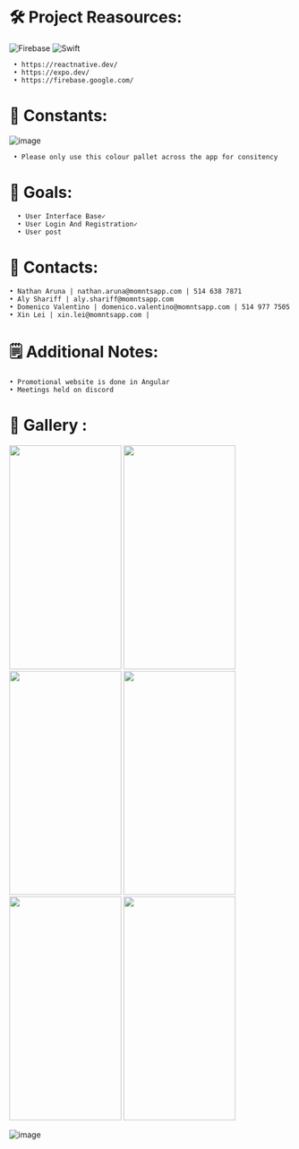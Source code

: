 
# 🛠️ Project Reasources:
![Firebase](https://img.shields.io/badge/firebase-a08021?style=for-the-badge&logo=firebase&logoColor=ffcd34) ![Swift](https://img.shields.io/badge/swift-F54A2A?style=for-the-badge&logo=swift&logoColor=white)

```
 • https://reactnative.dev/
 • https://expo.dev/
 • https://firebase.google.com/

```
# 🚀 Constants:

![image](https://github.com/Moment-Mobile-App/.github/assets/88948653/5e16c4e8-91f8-4640-958d-41eeaf8887b6)
```
 • Please only use this colour pallet across the app for consitency 
```

# 🎯 Goals:

```
  • User Interface Base✓
  • User Login And Registration✓
  • User post 
```
# 📱 Contacts:

```
• Nathan Aruna | nathan.aruna@momntsapp.com | 514 638 7871
• Aly Shariff | aly.shariff@momntsapp.com
• Domenico Valentino | domenico.valentino@momntsapp.com | 514 977 7505
• Xin Lei | xin.lei@momntsapp.com |

```
# 🗒 Additional Notes:
```
• Promotional website is done in Angular
• Meetings held on discord

```
# 🎨 Gallery :

<img src="https://github.com/Moment-Mobile-App/.github/assets/88948653/a7add5ad-1d1b-42f4-a065-83a1be1855c4" data-canonical-src="[https://gyazo.com/eb5c5741b6a9a16c692170a41a49c858.png](https://github.com/Moment-Mobile-App/.github/assets/88948653/a7add5ad-1d1b-42f4-a065-83a1be1855c4)" width="200" height="400" />

<img src="https://github.com/Moment-Mobile-App/.github/assets/88948653/19d6d079-78fb-40c9-bbb4-270d793460ef" data-canonical-src="[https://gyazo.com/eb5c5741b6a9a16c692170a41a49c858.png](https://github.com/Moment-Mobile-App/.github/assets/88948653/19d6d079-78fb-40c9-bbb4-270d793460ef)" width="200" height="400" />


<img src="https://github.com/Moment-Mobile-App/.github/assets/88948653/6c68ed8d-3b93-476b-a22d-dcf06eab9407" data-canonical-src="[https://gyazo.com/eb5c5741b6a9a16c692170a41a49c858.png](https://github.com/Moment-Mobile-App/.github/assets/88948653/6c68ed8d-3b93-476b-a22d-dcf06eab9407)" width="200" height="400" />


<img src="https://github.com/Moment-Mobile-App/.github/assets/88948653/3230a973-fc72-4457-8248-760dafb3ea22" data-canonical-src="[https://gyazo.com/eb5c5741b6a9a16c692170a41a49c858.png](https://github.com/Moment-Mobile-App/.github/assets/88948653/3230a973-fc72-4457-8248-760dafb3ea22)" width="200" height="400" />

<img src="https://github.com/Moment-Mobile-App/.github/assets/88948653/ee88d7fb-eb8b-4a3b-87b9-a74da7e15852" data-canonical-src="[https://gyazo.com/eb5c5741b6a9a16c692170a41a49c858.png](https://github.com/Moment-Mobile-App/.github/assets/88948653/ee88d7fb-eb8b-4a3b-87b9-a74da7e15852)" width="200" height="400" />

<img src="https://github.com/Moment-Mobile-App/.github/assets/88948653/1170105e-4943-49c8-895f-1c0f61413902" data-canonical-src="[https://gyazo.com/eb5c5741b6a9a16c692170a41a49c858.png](https://github.com/Moment-Mobile-App/.github/assets/88948653/1170105e-4943-49c8-895f-1c0f61413902)" width="200" height="400" />

![image](https://github.com/Moment-Mobile-App/.github/assets/88948653/9c3d868e-60a1-43c7-8045-8a27e7768663)














